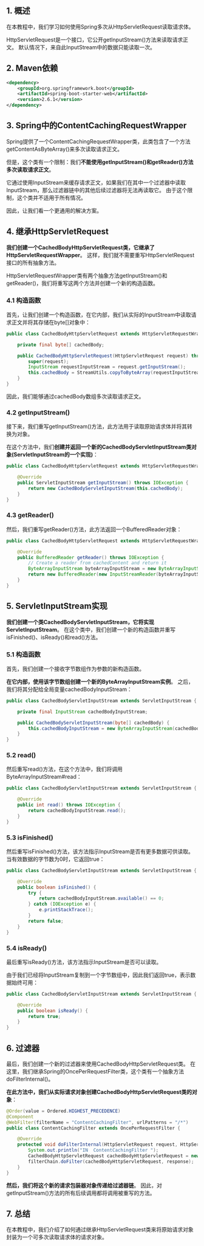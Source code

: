 ## 1. 概述

在本教程中，我们学习如何使用Spring多次从HttpServletRequest读取请求体。

HttpServletRequest是一个接口，它公开getInputStream()方法来读取请求正文。
默认情况下，来自此InputStream中的数据只能读取一次。

## 2. Maven依赖

```xml
<dependency>
    <groupId>org.springframework.boot</groupId>
    <artifactId>spring-boot-starter-web</artifactId>
    <version>2.6.1</version>
</dependency>
```

## 3. Spring中的ContentCachingRequestWrapper

Spring提供了一个ContentCachingRequestWrapper类，此类包含了一个方法getContentAsByteArray()来多次读取请求正文。

但是，这个类有一个限制：我们**不能使用getInputStream()和getReader()方法多次读取请求正文**。

它通过使用InputStream来缓存请求正文，如果我们在其中一个过滤器中读取InputStream，那么过滤器链中的其他后续过滤器将无法再读取它。
由于这个限制，这个类并不适用于所有情况。

因此，让我们看一个更通用的解决方案。

## 4. 继承HttpServletRequest

**我们创建一个CachedBodyHttpServletRequest类，它继承了HttpServletRequestWrapper**。
这样，我们就不需要重写HttpServletRequest接口的所有抽象方法。

HttpServletRequestWrapper类有两个抽象方法getInputStream()和getReader()，我们将重写这两个方法并创建一个新的构造函数。

### 4.1 构造函数

首先，让我们创建一个构造函数，在它内部，我们从实际的InputStream中读取请求正文并将其存储在byte[]对象中：

```java
public class CachedBodyHttpServletRequest extends HttpServletRequestWrapper {

    private final byte[] cachedBody;

    public CachedBodyHttpServletRequest(HttpServletRequest request) throws IOException {
        super(request);
        InputStream requestInputStream = request.getInputStream();
        this.cachedBody = StreamUtils.copyToByteArray(requestInputStream);
    }
}
```

因此，我们能够通过cachedBody数组多次读取请求正文。

### 4.2 getInputStream()

接下来，我们重写getInputStream()方法，此方法用于读取原始请求体并将其转换为对象。

在这个方法中，我们**创建并返回一个新的CachedBodyServletInputStream类对象(ServletInputStream的一个实现)**：

```java
public class CachedBodyHttpServletRequest extends HttpServletRequestWrapper {

    @Override
    public ServletInputStream getInputStream() throws IOException {
        return new CachedBodyServletInputStream(this.cachedBody);
    }
}
```

### 4.3 getReader()

然后，我们重写getReader()方法，此方法返回一个BufferedReader对象：

```java
public class CachedBodyHttpServletRequest extends HttpServletRequestWrapper {

    @Override
    public BufferedReader getReader() throws IOException {
        // Create a reader from cachedContent and return it
        ByteArrayInputStream byteArrayInputStream = new ByteArrayInputStream(this.cachedBody);
        return new BufferedReader(new InputStreamReader(byteArrayInputStream));
    }
}
```

## 5. ServletInputStream实现

**我们创建一个类CachedBodyServletInputStream，它将实现ServletInputStream**。
在这个类中，我们创建一个新的构造函数并重写isFinished()、isReady()和read()方法。

### 5.1 构造函数

首先，我们创建一个接收字节数组作为参数的新构造函数。

**在它内部，使用该字节数组创建一个新的ByteArrayInputStream实例**。
之后，我们将其分配给全局变量cachedBodyInputStream：

```java
public class CachedBodyServletInputStream extends ServletInputStream {

    private final InputStream cachedBodyInputStream;

    public CachedBodyServletInputStream(byte[] cachedBody) {
        this.cachedBodyInputStream = new ByteArrayInputStream(cachedBody);
    }
}
```

### 5.2 read()

然后重写read()方法，在这个方法中，我们将调用ByteArrayInputStream#read：

```java
public class CachedBodyServletInputStream extends ServletInputStream {

    @Override
    public int read() throws IOException {
        return cachedBodyInputStream.read();
    }
}
```

### 5.3 isFinished()

然后重写isFinished()方法，该方法指示InputStream是否有更多数据可供读取。
当有效数据的字节数为0时，它返回true：

```java
public class CachedBodyServletInputStream extends ServletInputStream {

    @Override
    public boolean isFinished() {
        try {
            return cachedBodyInputStream.available() == 0;
        } catch (IOException e) {
            e.printStackTrace();
        }
        return false;
    }
}
```

### 5.4 isReady()

最后重写isReady()方法，该方法指示InputStream是否可以读取。

由于我们已经将InputStream复制到一个字节数组中，因此我们返回true，表示数据始终可用：

```java
public class CachedBodyServletInputStream extends ServletInputStream {

    @Override
    public boolean isReady() {
        return true;
    }
}
```

## 6. 过滤器

最后，我们创建一个新的过滤器来使用CachedBodyHttpServletRequest类。
在这里，我们继承Spring的OncePerRequestFilter类，这个类有一个抽象方法doFilterInternal()。

**在此方法中，我们从实际请求对象创建CachedBodyHttpServletRequest类的对象**：

```java
@Order(value = Ordered.HIGHEST_PRECEDENCE)
@Component
@WebFilter(filterName = "ContentCachingFilter", urlPatterns = "/*")
public class ContentCachingFilter extends OncePerRequestFilter {

    @Override
    protected void doFilterInternal(HttpServletRequest request, HttpServletResponse response, FilterChain filterChain) throws ServletException, IOException {
        System.out.println("IN  ContentCachingFilter ");
        CachedBodyHttpServletRequest cachedBodyHttpServletRequest = new CachedBodyHttpServletRequest(request);
        filterChain.doFilter(cachedBodyHttpServletRequest, response);
    }
}
```

**然后，我们将这个新的请求包装器对象传递给过滤器链**。
因此，对getInputStream()方法的所有后续调用都将调用被重写的方法。

## 7. 总结

在本教程中，我们介绍了如何通过继承HttpServletRequest类来将原始请求对象封装为一个可多次读取请求体的请求对象。